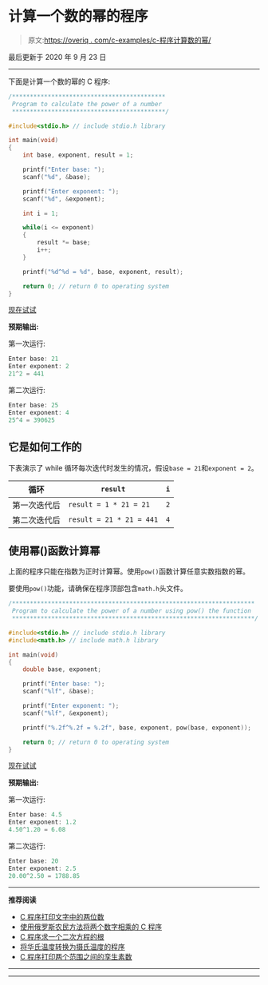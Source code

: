 # 计算一个数的幂的程序

> 原文:[https://overiq . com/c-examples/c-程序计算数的幂/](https://overiq.com/c-examples/c-program-to-calculate-the-power-of-a-number/)

最后更新于 2020 年 9 月 23 日

* * *

下面是计算一个数的幂的 C 程序:

```c
/*******************************************
 Program to calculate the power of a number
 *******************************************/

#include<stdio.h> // include stdio.h library

int main(void)
{       
    int base, exponent, result = 1;

    printf("Enter base: ");
    scanf("%d", &base);

    printf("Enter exponent: ");
    scanf("%d", &exponent);

    int i = 1;

    while(i <= exponent)
    {
        result *= base;
        i++;
    }

    printf("%d^%d = %d", base, exponent, result);

    return 0; // return 0 to operating system
}

```

[现在试试](https://overiq.com/c-online-compiler/ExK/)

**预期输出:**

第一次运行:

```c
Enter base: 21
Enter exponent: 2
21^2 = 441

```

第二次运行:

```c
Enter base: 25
Enter exponent: 4
25^4 = 390625

```

## 它是如何工作的

下表演示了 while 循环每次迭代时发生的情况，假设`base = 21`和`exponent = 2`。

| 循环 | `result` | `i` |
| --- | --- | --- |
| 第一次迭代后 | `result = 1 * 21 = 21` | `2` |
| 第二次迭代后 | `result = 21 * 21 = 441` | `4` |

## 使用幂()函数计算幂

上面的程序只能在指数为正时计算幂。使用`pow()`函数计算任意实数指数的幂。

要使用`pow()`功能，请确保在程序顶部包含`math.h`头文件。

```c
/********************************************************************
 Program to calculate the power of a number using pow() the function
 ********************************************************************/

#include<stdio.h> // include stdio.h library
#include<math.h> // include math.h library

int main(void)
{       
    double base, exponent;       

    printf("Enter base: ");
    scanf("%lf", &base);

    printf("Enter exponent: ");
    scanf("%lf", &exponent);       

    printf("%.2f^%.2f = %.2f", base, exponent, pow(base, exponent));

    return 0; // return 0 to operating system
}

```

[现在试试](https://overiq.com/c-online-compiler/G8Q/)

**预期输出:**

第一次运行:

```c
Enter base: 4.5
Enter exponent: 1.2
4.50^1.20 = 6.08

```

第二次运行:

```c
Enter base: 20
Enter exponent: 2.5
20.00^2.50 = 1788.85

```

* * *

**推荐阅读**

*   [C 程序打印文字中的两位数](/c-examples/c-program-to-print-the-two-digit-number-in-words/)
*   [使用俄罗斯农民方法将两个数字相乘的 C 程序](/c-examples/c-program-to-multiply-two-numbers-using-russian-peasant-method/)
*   [C 程序求一个二次方程的根](/c-examples/c-program-to-find-the-roots-of-a-quadratic-equation/)
*   [将华氏温度转换为摄氏温度的程序](/c-examples/c-program-to-convert-the-temperature-in-fahrenheit-to-celsius/)
*   [C 程序打印两个范围之间的孪生素数](/c-examples/c-program-to-print-twin-prime-numbers-between-two-ranges/)

* * *

* * *